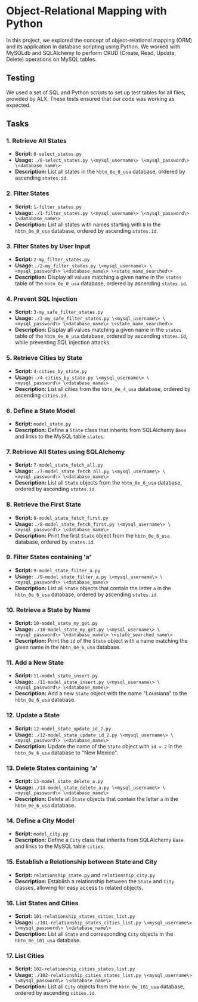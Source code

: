**Object-Relational Mapping with Python**
=====================================

In this project, we explored the concept of object-relational mapping (ORM) and its application in database scripting using Python. We worked with MySQLdb and SQLAlchemy to perform CRUD (Create, Read, Update, Delete) operations on MySQL tables.

**Testing**
-----------

We used a set of SQL and Python scripts to set up test tables for all files, provided by ALX. These tests ensured that our code was working as expected.

**Tasks**
---------

### 1. Retrieve All States

* **Script:** `0-select_states.py`
* **Usage:** `./0-select_states.py \<mysql_username\> \<mysql_password\> \<database_name\>`
* **Description:** List all states in the `hbtn_0e_0_usa` database, ordered by ascending `states.id`.

### 2. Filter States

* **Script:** `1-filter_states.py`
* **Usage:** `./1-filter_states.py \<mysql_username\> \<mysql_password\> \<database_name\>`
* **Description:** List all states with names starting with `N` in the `hbtn_0e_0_usa` database, ordered by ascending `states.id`.

### 3. Filter States by User Input

* **Script:** `2-my_filter_states.py`
* **Usage:** `./2-my_filter_states.py \<mysql_username\> \<mysql_password\> \<database_name\> \<state_name_searched\>`
* **Description:** Display all values matching a given name in the `states` table of the `hbtn_0e_0_usa` database, ordered by ascending `states.id`.

### 4. Prevent SQL Injection

* **Script:** `3-my_safe_filter_states.py`
* **Usage:** `./3-my_safe_filter_states.py \<mysql_username\> \<mysql_password\> \<database_name\> \<state_name_searched\>`
* **Description:** Display all values matching a given name in the `states` table of the `hbtn_0e_0_usa` database, ordered by ascending `states.id`, while preventing SQL injection attacks.

### 5. Retrieve Cities by State

* **Script:** `4-cities_by_state.py`
* **Usage:** `./4-cities_by_state.py \<mysql_username\> \<mysql_password\> \<database_name\>`
* **Description:** List all cities from the `hbtn_0e_4_usa` database, ordered by ascending `cities.id`.

### 6. Define a State Model

* **Script:** `model_state.py`
* **Description:** Define a `State` class that inherits from SQLAlchemy `Base` and links to the MySQL table `states`.

### 7. Retrieve All States using SQLAlchemy

* **Script:** `7-model_state_fetch_all.py`
* **Usage:** `./7-model_state_fetch_all.py \<mysql_username\> \<mysql_password\> \<database_name\>`
* **Description:** List all `State` objects from the `hbtn_0e_6_usa` database, ordered by ascending `states.id`.

### 8. Retrieve the First State

* **Script:** `8-model_state_fetch_first.py`
* **Usage:** `./8-model_state_fetch_first.py \<mysql_username\> \<mysql_password\> \<database_name\>`
* **Description:** Print the first `State` object from the `hbtn_0e_6_usa` database, ordered by `states.id`.

### 9. Filter States containing 'a'

* **Script:** `9-model_state_filter_a.py`
* **Usage:** `./9-model_state_filter_a.py \<mysql_username\> \<mysql_password\> \<database_name\>`
* **Description:** List all `State` objects that contain the letter `a` in the `hbtn_0e_6_usa` database, ordered by ascending `states.id`.

### 10. Retrieve a State by Name

* **Script:** `10-model_state_my_get.py`
* **Usage:** `./10-model_state_my_get.py \<mysql_username\> \<mysql_password\> \<database_name\> \<state_searched_name\>`
* **Description:** Print the `id` of the `State` object with a name matching the given name in the `hbtn_0e_6_usa` database.

### 11. Add a New State

* **Script:** `11-model_state_insert.py`
* **Usage:** `./11-model_state_insert.py \<mysql_username\> \<mysql_password\> \<database_name\>`
* **Description:** Add a new `State` object with the name "Louisiana" to the `hbtn_0e_6_usa` database.

### 12. Update a State

* **Script:** `12-model_state_update_id_2.py`
* **Usage:** `./12-model_state_update_id_2.py \<mysql_username\> \<mysql_password\> \<database_name\>`
* **Description:** Update the name of the `State` object with `id = 2` in the `hbtn_0e_6_usa` database to "New Mexico".

### 13. Delete States containing 'a'

* **Script:** `13-model_state_delete_a.py`
* **Usage:** `./13-model_state_delete_a.py \<mysql_username\> \<mysql_password\> \<database_name\>`
* **Description:** Delete all `State` objects that contain the letter `a` in the `hbtn_0e_6_usa` database.

### 14. Define a City Model

* **Script:** `model_city.py`
* **Description:** Define a `City` class that inherits from SQLAlchemy `Base` and links to the MySQL table `cities`.

### 15. Establish a Relationship between State and City

* **Script:** `relationship_state.py` and `relationship_city.py`
* **Description:** Establish a relationship between the `State` and `City` classes, allowing for easy access to related objects.

### 16. List States and Cities

* **Script:** `101-relationship_states_cities_list.py`
* **Usage:** `./101-relationship_states_cities_list.py \<mysql_username\> \<mysql_password\> \<database_name\>`
* **Description:** List all `State` and corresponding `City` objects in the `hbtn_0e_101_usa` database.

### 17. List Cities

* **Script:** `102-relationship_cities_states_list.py`
* **Usage:** `./102-relationship_cities_states_list.py \<mysql_username\> \<mysql_password\> \<database_name\>`
* **Description:** List all `City` objects from the `hbtn_0e_101_usa` database, ordered by ascending `cities.id`.
